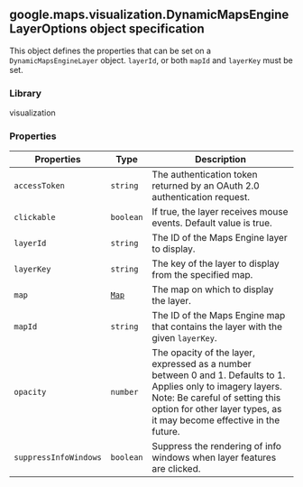 <h2 id="DynamicMapsEngineLayerOptions">
google.maps.visualization.DynamicMapsEngineLayerOptions
object specification
</h2><p>This object defines the properties that can be set on a <code>DynamicMapsEngineLayer</code> object. <code>layerId</code>, or both <code>mapId</code> and <code>layerKey</code> must be set.</p><h3>Library</h3><p>visualization</p><h3>Properties</h3><table summary="interface DynamicMapsEngineLayerOptions - Properties" width="100%">
<thead>
<tr><th>Properties</th>
<th>Type</th>
<th>Description</th>
</tr></thead>
<tbody>
<tr>
<td><code>accessToken</code></td>
<td><code>string</code></td>
<td>The authentication token returned by an OAuth 2.0 authentication request.</td>
</tr>
<tr>
<td><code>clickable</code></td>
<td><code>boolean</code></td>
<td>If true, the layer receives mouse events. Default value is true.</td>
</tr>
<tr>
<td><code>layerId</code></td>
<td><code>string</code></td>
<td>The ID of the Maps Engine layer to display.</td>
</tr>
<tr>
<td><code>layerKey</code></td>
<td><code>string</code></td>
<td>The key of the layer to display from the specified map.</td>
</tr>
<tr>
<td><code>map</code></td>
<td><code><a href="#Map">Map</a></code></td>
<td>The map on which to display the layer.</td>
</tr>
<tr>
<td><code>mapId</code></td>
<td><code>string</code></td>
<td>The ID of the Maps Engine map that contains the layer with the given <code>layerKey</code>.</td>
</tr>
<tr>
<td><code>opacity</code></td>
<td><code>number</code></td>
<td>The opacity of the layer, expressed as a number between 0 and 1. Defaults to 1. Applies only to imagery layers. Note: Be careful of setting this option for other layer types, as it may become effective in the future.</td>
</tr>
<tr>
<td><code>suppressInfoWindows</code></td>
<td><code>boolean</code></td>
<td>Suppress the rendering of info windows when layer features are clicked.</td>
</tr>
</tbody>
</table>